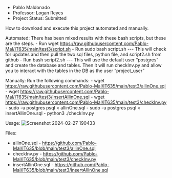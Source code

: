 - Pablo Maldonado
- Professor: Logan Reyes
- Project Status: Submitted

How to download and execute this project automated and manually.

Automated:
  There has been mixed results with these bash scripts, but these are the steps.
    -	Run wget https://raw.githubusercontent.com/Pablo-Mal/IT635/main/test3/script.sh
    -	Run sudo bash script.sh
          ---	This will check for updates and then pull the two sql files, python file, and script2.sh from github
    -	Run bash script2.sh
          --- This will use the default user “postgres” and create the database and tables. Then it will run checkInv.py and allow you to interact with the tables in the DB as the user “project_user”

Manually:
  Run the following commands:
    -	wget https://raw.githubusercontent.com/Pablo-Mal/IT635/main/test3/allinOne.sql
    -	wget https://raw.githubusercontent.com/Pablo-Mal/IT635/main/test3/insertAllinOne.sql
    -	wget https://raw.githubusercontent.com/Pablo-Mal/IT635/main/test3/checkInv.py
    -	sudo -u postgres psql < allinOne.sql
    -	sudo -u postgres psql < insertAllinOne.sql
    -	python3 ./checkInv.py
    
Usage:
![Screenshot 2024-02-27 190433](https://github.com/Pablo-Mal/IT635/assets/54961754/18c96e77-04d5-4902-8ca0-b5daac905e08)

Files:
- allinOne.sql - https://github.com/Pablo-Mal/IT635/blob/main/test3/allinOne.sql
- checkInv.py - https://github.com/Pablo-Mal/IT635/blob/main/test3/checkInv.py
- insertAllinOne.sql - https://github.com/Pablo-Mal/IT635/blob/main/test3/insertAllinOne.sql
